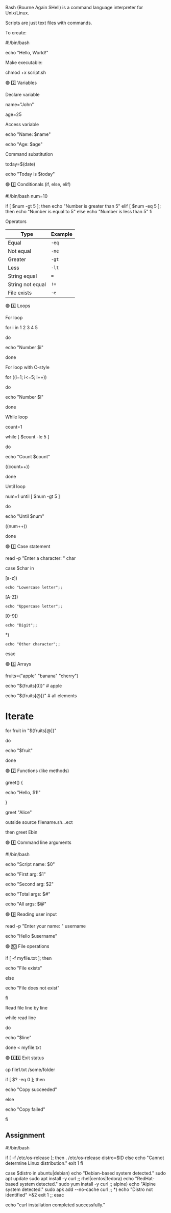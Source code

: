 Bash (Bourne Again SHell) is a command language interpreter for Unix/Linux.

Scripts are just text files with commands.

To create:

#!/bin/bash

echo "Hello, World!"


Make executable:

chmod +x script.sh


🟢 2️⃣ Variables

Declare variable

name="John"

age=25


Access variable

echo "Name: $name"

echo "Age: $age"

Command substitution

today=$(date)

echo "Today is $today"

🟢 3️⃣ Conditionals (if, else, elif)

#!/bin/bash
num=10

if [ $num -gt 5 ]; then
  echo "Number is greater than 5"
elif [ $num -eq 5 ]; then
  echo "Number is equal to 5"
else
  echo "Number is less than 5"
fi


Operators

| Type             | Example |
| ---------------- | ------- |
| Equal            | `-eq`   |
| Not equal        | `-ne`   |
| Greater          | `-gt`   |
| Less             | `-lt`   |
| String equal     | `=`     |
| String not equal | `!=`    |
| File exists      | `-e`    |


🟢 4️⃣ Loops

For loop

for i in 1 2 3 4 5

do

  echo "Number $i"
  
done


For loop with C-style

for ((i=1; i<=5; i++))

do

  echo "Number $i"
  
done


While loop

count=1

while [ $count -le 5 ]

do

  echo "Count $count"
  
  ((count++))
  
done

Until loop

num=1
until [ $num -gt 5 ]

do

  echo "Until $num"
  
  ((num++))
  
done


🟢 5️⃣ Case statement

read -p "Enter a character: " char

case $char in

  [a-z])
  
    echo "Lowercase letter";;
    
  [A-Z])
  
    echo "Uppercase letter";;
    
  [0-9])
  
    echo "Digit";;
    
  *)
  
    echo "Other character";;
    
esac


🟢 6️⃣ Arrays


fruits=("apple" "banana" "cherry")

echo "${fruits[0]}"      # apple

echo "${fruits[@]}"      # all elements


# Iterate

for fruit in "${fruits[@]}"

do

  echo "$fruit"
  
done



🟢 7️⃣ Functions (like methods)

greet() {

  echo "Hello, $1!"
  
}

greet "Alice"

outside source filename.sh...ect

 then greet Ebin

🟢 8️⃣ Command line arguments


#!/bin/bash

echo "Script name: $0"

echo "First arg: $1"

echo "Second arg: $2"

echo "Total args: $#"

echo "All args: $@"



🟢 9️⃣ Reading user input

read -p "Enter your name: " username

echo "Hello $username"


🟢 🔟 File operations

if [ -f myfile.txt ]; then

  echo "File exists"
  
else

  echo "File does not exist"
  
fi


Read file line by line

while read line

do

  echo "$line"
  
done < myfile.txt



🟢 1️⃣1️⃣ Exit status

cp file1.txt /some/folder

if [ $? -eq 0 ]; then

  echo "Copy succeeded"
  
else

  echo "Copy failed"
  
fi


Assignment
----------------------
#!/bin/bash

if [ -f /etc/os-release ]; then
    . /etc/os-release
    distro=$ID
else
    echo "Cannot determine Linux distribution."
    exit 1
fi

case $distro in
    ubuntu|debian)
        echo "Debian-based system detected."
        sudo apt update
        sudo apt install -y curl
        ;;
    rhel|centos|fedora)
        echo "RedHat-based system detected."
        sudo yum install -y curl
        ;;
    alpine)
        echo "Alpine system detected."
        sudo apk add --no-cache curl
        ;;
    *)
        echo "Distro not identified" >&2
        exit 1
        ;;
esac

echo "curl installation completed successfully."



